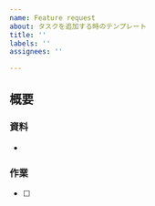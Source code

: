 ```yaml
---
name: Feature request
about: タスクを追加する時のテンプレート
title: ''
labels: ''
assignees: ''

---
```


## 概要


### 資料
+ 

### 作業
+ [ ]
